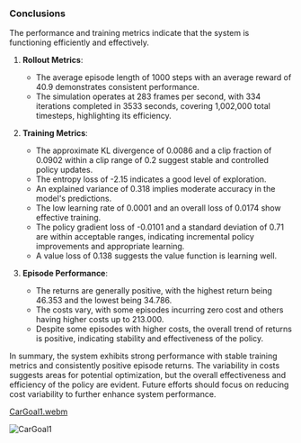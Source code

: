 ### Conclusions

The performance and training metrics indicate that the system is functioning efficiently and effectively.

1. **Rollout Metrics**:
   - The average episode length of 1000 steps with an average reward of 40.9 demonstrates consistent performance.
   - The simulation operates at 283 frames per second, with 334 iterations completed in 3533 seconds, covering 1,002,000 total timesteps, highlighting its efficiency.

2. **Training Metrics**:
   - The approximate KL divergence of 0.0086 and a clip fraction of 0.0902 within a clip range of 0.2 suggest stable and controlled policy updates.
   - The entropy loss of -2.15 indicates a good level of exploration.
   - An explained variance of 0.318 implies moderate accuracy in the model's predictions.
   - The low learning rate of 0.0001 and an overall loss of 0.0174 show effective training.
   - The policy gradient loss of -0.0101 and a standard deviation of 0.71 are within acceptable ranges, indicating incremental policy improvements and appropriate learning.
   - A value loss of 0.138 suggests the value function is learning well.

3. **Episode Performance**:
   - The returns are generally positive, with the highest return being 46.353 and the lowest being 34.786.
   - The costs vary, with some episodes incurring zero cost and others having higher costs up to 213.000.
   - Despite some episodes with higher costs, the overall trend of returns is positive, indicating stability and effectiveness of the policy.

In summary, the system exhibits strong performance with stable training metrics and consistently positive episode returns. The variability in costs suggests areas for potential optimization, but the overall effectiveness and efficiency of the policy are evident. Future efforts should focus on reducing cost variability to further enhance system performance.


[CarGoal1.webm](https://github.com/Naveed776/Safe_expolration_RL_SafetyGym/assets/91262613/6225c866-4a3e-4242-97a9-da7344aa2744)

![CarGoal1](https://github.com/Naveed776/Safe_expolration_RL_SafetyGym/assets/91262613/abde9373-fe4b-4af7-a7ed-bb780a3b90a0)
